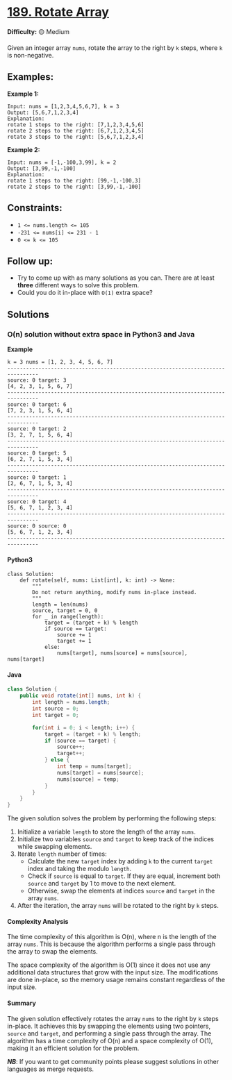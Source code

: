 # [189. Rotate Array](https://leetcode.com/problems/rotate-array/description/)

**Difficulty:** :yellow_circle: Medium

Given an integer array `nums`, rotate the array to the right by `k` steps, where `k` is non-negative.

## Examples:

**Example 1:**

```text
Input: nums = [1,2,3,4,5,6,7], k = 3
Output: [5,6,7,1,2,3,4]
Explanation:
rotate 1 steps to the right: [7,1,2,3,4,5,6]
rotate 2 steps to the right: [6,7,1,2,3,4,5]
rotate 3 steps to the right: [5,6,7,1,2,3,4]

```

**Example 2:**

```text
Input: nums = [-1,-100,3,99], k = 2
Output: [3,99,-1,-100]
Explanation: 
rotate 1 steps to the right: [99,-1,-100,3]
rotate 2 steps to the right: [3,99,-1,-100]
```

## Constraints:

- `1 <= nums.length <= 105`
- `-231 <= nums[i] <= 231 - 1`
- `0 <= k <= 105`

## Follow up:

- Try to come up with as many solutions as you can. There are at least 
**three** different ways to solve this problem.
- Could you do it in-place with `O(1)` extra space?


## Solutions

### O(n) solution without extra space in Python3 and Java

**Example**
```text
k = 3 nums = [1, 2, 3, 4, 5, 6, 7]
--------------------------------------------------------------------------------
source: 0 target: 3
[4, 2, 3, 1, 5, 6, 7]
--------------------------------------------------------------------------------
source: 0 target: 6
[7, 2, 3, 1, 5, 6, 4]
--------------------------------------------------------------------------------
source: 0 target: 2
[3, 2, 7, 1, 5, 6, 4]
--------------------------------------------------------------------------------
source: 0 target: 5
[6, 2, 7, 1, 5, 3, 4]
--------------------------------------------------------------------------------
source: 0 target: 1
[2, 6, 7, 1, 5, 3, 4]
--------------------------------------------------------------------------------
source: 0 target: 4
[5, 6, 7, 1, 2, 3, 4]
--------------------------------------------------------------------------------
source: 0 source: 0
[5, 6, 7, 1, 2, 3, 4]
--------------------------------------------------------------------------------
```

#### Python3

```python3
class Solution:
    def rotate(self, nums: List[int], k: int) -> None:
        """
        Do not return anything, modify nums in-place instead.
        """
        length = len(nums)
        source, target = 0, 0
        for _ in range(length):
            target = (target + k) % length
            if source == target:
                source += 1
                target += 1 
            else: 
                nums[target], nums[source] = nums[source], nums[target]
```

#### Java
```Java
class Solution {
    public void rotate(int[] nums, int k) {
        int length = nums.length;
        int source = 0;
        int target = 0;

        for(int i = 0; i < length; i++) {
            target = (target + k) % length;
            if (source == target) {
                source++;
                target++;
            } else {
                int temp = nums[target];
                nums[target] = nums[source];
                nums[source] = temp;
            }
        }
    }
}
```

The given solution solves the problem by performing the following steps:
1. Initialize a variable `length` to store the length of the array `nums`.
2. Initialize two variables `source` and `target` to keep track of the indices while swapping elements.
3. Iterate `length` number of times:
   - Calculate the new `target` index by adding `k` to the current `target` index and taking the modulo `length`.
   - Check if `source` is equal to `target`. If they are equal, increment both `source` and `target` by 1 to move to the next element.
   - Otherwise, swap the elements at indices `source` and `target` in the array `nums`.
4. After the iteration, the array `nums` will be rotated to the right by `k` steps.

#### Complexity Analysis

The time complexity of this algorithm is O(n), where n is the length of the array `nums`. This is because the algorithm performs a single pass through the array to swap the elements.

The space complexity of the algorithm is O(1) since it does not use any additional data structures that grow with the input size. The modifications are done in-place, so the memory usage remains constant regardless of the input size.

#### Summary

The given solution effectively rotates the array `nums` to the right by `k` steps in-place. It achieves this by swapping the elements using two pointers, `source` and `target`, and performing a single pass through the array. The algorithm has a time complexity of O(n) and a space complexity of O(1), making it an efficient solution for the problem.

***NB***: If you want to get community points please suggest solutions in other languages as merge requests.
